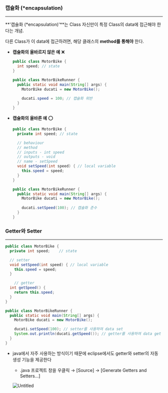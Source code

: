 ### 캡슐화 (*encapsulation)

---

**'캡슐화 (*encapsulation)'**는 Class 자신만이 특정 Class의 data에 접근해야 한다는 개념.

다른 Class가 이 data에 접근하려면, 해당 클래스의 **method를 통해야** 한다.

- **캡슐화의 올바르지 않은 예** ❌
    
    ```java
    public class MotorBike {
      int speed; // state
    }
    ```
    
    ```java
    public class MotorBikeRunner {    
      public static void main(String[] args) {
        MotorBike ducati = new MotorBike();
        
        ducati.speed = 100; // 캡슐화 위반    	    		
      }
    }
    ```
    

- **캡슐화의 올바른 예** ⭕️
    
    ```java
    public class MotorBike {
      private int speed; // state
    
      // behaviour
      // method
      // inputs - int speed
      // outputs - void
      // name - setSpeed
      void setSpeed(int speed) { // local variable
        this.speed = speed;
      }
    }
    ```
    
    ```java
    public class MotorBikeRunner {
      public static void main(String[] args) {
        MotorBike ducati = new MotorBike();
        
        ducati.setSpeed(100); // 캡슐화 준수
      }
    }
    ```
    
### Getter와 Setter

---

```java
public class MotorBike {
  private int speed; 	// state

  // setter
  void setSpeed(int speed) { // local variable
    this.speed = speed;
  }

	// getter
  int getSpeed() {
    return this.speed;
  }
}
```

```java
public class MotorBikeRunner {
  public static void main(String[] args) {
    MotorBike ducati = new MotorBike();

    ducati.setSpeed(100); // setter를 사용하여 data set
    System.out.println(ducati.getSpeed()); // getter를 사용하여 data get
  }
}
```

- java에서 자주 사용하는 방식이기 때문에 eclipse에서도 getter와 setter의 자동 생성 기능을 제공한다
    - .java 프로젝트 창을 우클릭 → [Source] → [Generate Getters and Setters…]
    
    ![Untitled](https://s3.us-west-2.amazonaws.com/secure.notion-static.com/bcd3ba53-4c88-4ba8-be6b-aa110a0fc166/Untitled.png?X-Amz-Algorithm=AWS4-HMAC-SHA256&X-Amz-Content-Sha256=UNSIGNED-PAYLOAD&X-Amz-Credential=AKIAT73L2G45EIPT3X45%2F20221211%2Fus-west-2%2Fs3%2Faws4_request&X-Amz-Date=20221211T154252Z&X-Amz-Expires=86400&X-Amz-Signature=85fd99fb5c6dce389b6900c755e6014fe7a8ae1c63f74b3d8a0316d796b91dee&X-Amz-SignedHeaders=host&response-content-disposition=filename%3D%22Untitled.png%22&x-id=GetObject)